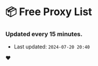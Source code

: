 # :package: Free Proxy List
### Updated every 15 minutes.

- Last updated: `2024-07-20 20:40`

:heart:

